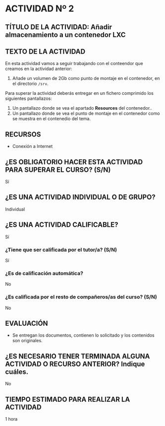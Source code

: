 # ACTIVIDAD Nº 2

## TÍTULO DE LA ACTIVIDAD: Añadir almacenamiento a un contenedor LXC

## TEXTO DE LA ACTIVIDAD

En esta actividad vamos a seguir trabajando con el conteendor que creamos en la actividad anterior:

1. Añade un volumen de 2Gb como punto de montaje en el contenedor, en el directorio `/srv`.

Para superar la actividad deberás entregar en un fichero comprimido los siguientes pantallazos:

1. Un pantallazo donde se vea el apartado **Resources** del contenedor..
2. Un pantallazo donde se vea el punto de montaje en el contenedor como se muestra en el contenedio del tema.


## RECURSOS

* Conexión a Internet

## ¿ES OBLIGATORIO HACER ESTA ACTIVIDAD PARA SUPERAR EL CURSO? (S/N)

Sí

## ¿ES UNA ACTIVIDAD INDIVIDUAL O DE GRUPO?

Individual

## ¿ES UNA ACTIVIDAD CALIFICABLE?

Sí

### ¿Tiene que ser calificada por el tutor/a? (S/N)

Sí

### ¿Es de calificación automática?

No

### ¿Es calificada por el resto de compañeros/as del curso? (S/N)

No

## EVALUACIÓN

* Se entregan los documentos, contienen lo solicitado y los contenidos son originales.

## ¿ES NECESARIO TENER TERMINADA ALGUNA ACTIVIDAD O RECURSO ANTERIOR? Indique cuáles.

No

## TIEMPO ESTIMADO PARA REALIZAR LA ACTIVIDAD

1 hora
